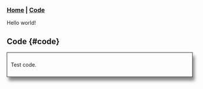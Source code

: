 ### [Home](/index) |  [Code](#code)

Hello world!

## Code {#code}

<style>
#code1 {
  border: 1px solid;
  padding: 10px;
  box-shadow: 5px 10px 8px #888888;
}
</style>


<div id="code1">
  <p>Test code.</p>
</div>